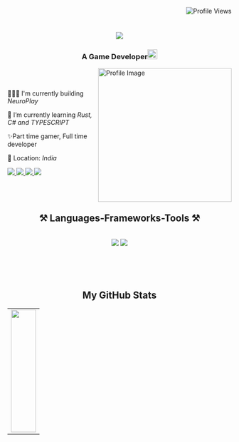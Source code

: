<p align="right">
  <img src="https://komarev.com/ghpvc/?username=Devarshpat17&label=Profile%20views&color=0e75b6&style=flat" alt="Profile Views" />
</p>

<h1 align="center">
    <img src="https://readme-typing-svg.herokuapp.com/?font=Righteous&size=35&center=true&vCenter=true&width=500&height=70&duration=4000&lines=Hi+There!+🙋🏻‍♂;+I'm+Devarsh+Patel!;" />
</h1>

<h3 align="center">A Game Developer<img height="22" alt="Kyubey" src="https://raw.githubusercontent.com/innng/innng/master/assets/kyubey.gif"/></h3>
<img align="right" src="https://github.com/SankshipthShetty/SankshipthShetty/assets/99337968/2bd05422-3a3b-4d7c-94a1-7cdb584c09d7" alt="Profile Image" width="300"/>
<br /><br />
    
👨🏻‍💻 I'm currently building *NeuroPlay*
 
🌱 I’m currently learning *Rust, C# and TYPESCRIPT*
    
✨Part time gamer, Full time developer

📍 Location: *India* 
<div> 
    <a href="https://x.com/kingslayer1758" target="_blank">
        <img src="https://img.shields.io/badge/Twitter-1DA1F2?style=for-the-badge&logo=twitter&logoColor=white" />
    </a>
  <a href="https://instagram.com/devarshpatel58" target="_blank">
        <img src="https://img.shields.io/badge/Instagram-1DA1F2?style=for-the-badge&logo=instagram&logoColor=pink" />
    </a>
    <a href="mailto:pdevarsh1758@gmail.com" target="_blank">
        <img src="https://img.shields.io/badge/Gmail-333333?style=for-the-badge&logo=gmail&logoColor=red" />
    </a>
    <a href="https://linkedin.com/in/devarsh-patel17" target="_blank">
        <img src="https://img.shields.io/badge/LinkedIn-0077B5?style=for-the-badge&logo=linkedin&logoColor=white" target="_blank" />
    </a>
</div>
<br /><br /><br />
<h2 align="center">⚒ Languages-Frameworks-Tools ⚒</h2>
<br/>
<div align="center">
    <img src="https://skillicons.dev/icons?i=react,javascript,typescript,cs,html,css,scss,github,git" />
    <img src="https://skillicons.dev/icons?i=nodejs,express,mongodb,mysql,rust,cpp,java,unity,unreal" /><br>
</div>

<br/><br /><br />

<div align="center">
  <h2>My GitHub Stats</h2>
  <table width="100%">
    <tr>
      <td width="50%" valign="top">
        <a href="https://github.com/Devarshpat17">
          <img src="https://github-readme-stats.vercel.app/api/top-langs/?username=Devarshpat17&hide=html,css&title_color=ffffff&text_color=c9cacc&icon_color=4AB197&theme=highcontrast" width="100%" height="275px" />
        </a>
      </td>
    </tr>
  </table>
</div>
